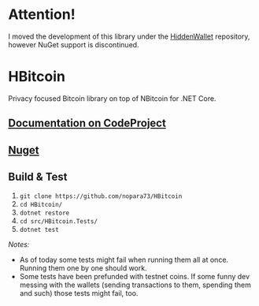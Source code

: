 # Attention!  
I moved the development of this library under the [HiddenWallet](https://github.com/nopara73/HiddenWallet/) repository, however NuGet support is discontinued.  

# HBitcoin
Privacy focused Bitcoin library on top of NBitcoin for .NET Core.

## [Documentation on CodeProject](https://www.codeproject.com/Articles/1096320/HBitcoin-High-level-Csharp-Bitcoin-Wallet-Library)

## [Nuget](https://www.nuget.org/packages/HBitcoin)

## Build & Test

1. `git clone https://github.com/nopara73/HBitcoin`
2. `cd HBitcoin/`
3. `dotnet restore`
4. `cd src/HBitcoin.Tests/`
5. `dotnet test`

*Notes:* 
- As of today some tests might fail when running them all at once. Running them one by one should work.
- Some tests have been prefunded with testnet coins. If some funny dev messing with the wallets (sending transactions to them, spending them and such) those tests might fail, too.
